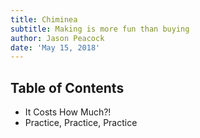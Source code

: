 ```yaml
---
title: Chiminea
subtitle: Making is more fun than buying
author: Jason Peacock
date: 'May 15, 2018'
---
```


## Table of Contents

* It Costs How Much?!
* Practice, Practice, Practice
